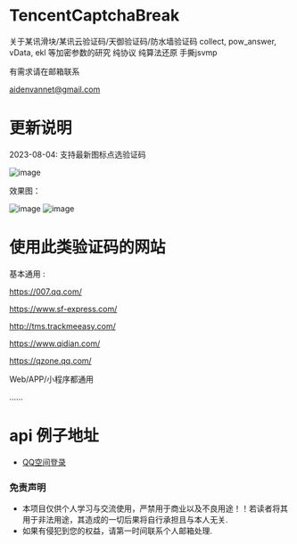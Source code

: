 # TencentCaptchaBreak
关于某讯滑块/某讯云验证码/天御验证码/防水墙验证码 collect, pow_answer, vData, ekl 等加密参数的研究 纯协议 纯算法还原 手撕jsvmp

有需求请在邮箱联系

aidenvannet@gmail.com


# 更新说明
2023-08-04: 支持最新图标点选验证码

![image](https://github.com/aiden2048/TencentCaptchaBreak/blob/main/examples/click3.png)

效果图：

![image](https://github.com/aiden2048/TencentCaptchaBreak/blob/main/examples/aExARLQE_bg.png)
![image](https://github.com/aiden2048/TencentCaptchaBreak/blob/main/examples/cxnsTxsS_bg.png)

# 使用此类验证码的网站

基本通用 :

https://007.qq.com/

https://www.sf-express.com/

http://tms.trackmeeasy.com/

https://www.qidian.com/

https://qzone.qq.com/

Web/APP/小程序都通用

......


# api 例子地址

* [QQ空间登录](https://github.com/aiden2048/QzoneLoginSpider)





### 免责声明
* 本项目仅供个人学习与交流使用，严禁用于商业以及不良用途！！若读者将其用于非法用途，其造成的一切后果将自行承担且与本人无关.
* 如果有侵犯到您的权益，请第一时间联系个人邮箱处理.
